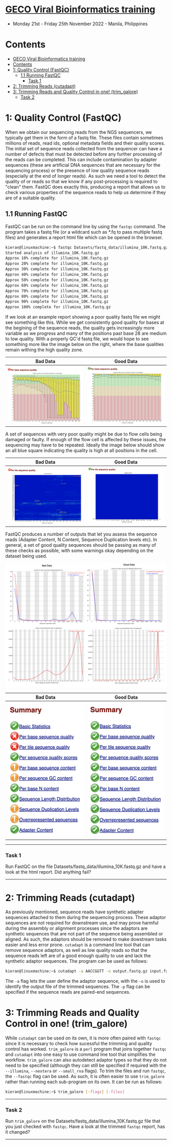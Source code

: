 # [GECO Viral Bioinformatics training](https://github.com/josephhughes/viral-bioinformatics-training)
* Monday 21st - Friday 25th November 2022 - Manila, Philippines

# Contents

- [GECO Viral Bioinformatics training](#geco-viral-bioinformatics-training)
- [Contents](#contents)
- [1: Quality Control (FastQC)](#1-quality-control-fastqc)
  - [1.1 Running FastQC](#11-running-fastqc)
    - [Task 1](#task-1)
- [2: Trimming Reads (cutadapt)](#2-trimming-reads-cutadapt)
- [3: Trimming Reads and Quality Control in one! (trim_galore)](#3-trimming-reads-and-quality-control-in-one-trim_galore)
    - [Task 2](#task-2)

# 1: Quality Control (FastQC)
When we obtain our sequencing reads from the NGS sequencers, we typically get them in the form of a fastq file. These files contain sometimes millions of reads, read ids, optional metadata fields and their quality scores. The initial set of sequence reads collected from the sequencer can have a number of defects that must be detected before any further processing of the reads can be completed. This can include contamination by adapter sequences (these are artificial DNA sequences that are necessary for the sequencing process) or the presence of low quality sequence reads (especially at the end of longer reads). As such we need a tool to detect the quality of or reads so that we know if any post-processing is required to "clean" them. FastQC does exactly this, producing a report that allows us to check various properties of the sequence reads to help us determine if they are of a suitable quality.

## 1.1 Running FastQC
FastQC can be run on the command line by using the `fastqc` command. The program takes a fastq file (or a wildcard such as *.fq to pass multiple fastq files) and generates a report html file which can be opened in the browser. 

```bash
kieran@linuxmachine:~$ fastqc Datasets/fastq_data/illumina_10K.fastq.gz
Started analysis of illumina_10K.fastq.gz
Approx 10% complete for illumina_10K.fastq.gz
Approx 20% complete for illumina_10K.fastq.gz
Approx 30% complete for illumina_10K.fastq.gz
Approx 40% complete for illumina_10K.fastq.gz
Approx 50% complete for illumina_10K.fastq.gz
Approx 60% complete for illumina_10K.fastq.gz
Approx 70% complete for illumina_10K.fastq.gz
Approx 80% complete for illumina_10K.fastq.gz
Approx 90% complete for illumina_10K.fastq.gz
Approx 100% complete for illumina_10K.fastq.gz
```
If we look at an example report showing a poor quality fastq file we might see something like this. While we get consistently good quality for bases at the begining of the sequence reads, the quality gets increasingly more variable as we progress and many of the positions past base 28 are medium to low quality. With a properly QC'd fastq file, we would hope to see something more like the image below on the right, where the base qualities remain withing the high quality zone.

| **Bad Data** | **Good Data** |
|:--------:|:---:|
|  ![alt text](Images/per_base_fq.png)  | ![alt text](Images/per_base_fq_good.png) |



A set of sequences with very poor quality might be due to flow cells being damaged or faulty. If enough of the flow cell is affected by these issues, the sequencing may have to be repeated. Ideally the image below should show an all blue square indicating the quality is high at all positions in the cell.

| **Bad Data** | **Good Data** |
|:--------:|:---:|
|  ![alt text](Images/bad_fq_tile.png)  | ![alt text](Images/good_fq_tile.png) |


FastQC produces a number of outputs that let you assess the sequence reads (Adapter Content, N Content, Sequence Duplication levels etc). In general, a set of good quality sequences should be passing as many of these checks as possible, with some warnings okay depending on the dataset being used.

![alt text](Images/fastqc_good_vs_bad.png)

| **Bad Data** | **Good Data** |
|:--------:|:---:|
|  <img src="Images/bad_qc.png" width="300">  | <img src="Images/good_qc.png" width="300">  |





___

### Task 1
Run FastQC on the file Datasets/fastq_data/illumina_10K.fastq.gz and have a look at the html report. Did anything fail?
___
# 2: Trimming Reads (cutadapt)
As previously mentioned, sequence reads have synthetic adapter sequences attached to them during the sequencing process. These adaptor sequences are not required for downstream use, and may prove harmful during the assembly or alignment processes since the adaptors are synthetic sequences that are not part of the sequence being assembled or aligned. As such, the adaptors should be removed to make dowstream tasks easier and less error prone. `cutadapt` is a command line tool that can remove sequence adaptors, as well as low quality reads so that the sequence reads left are of a good enough quality to use and lack the synthetic adaptor sequences. The program can be used as follows:

```bash
kieran@linuxmachine:~$ cutadapt -a AACCGGTT -o output.fastq.gz input.fastq.gz
```
The `-a` flag lets the user define the adaptor sequence, with the `-o` is used to identify the output file of the trimmed sequences. The `-p` flag can be specified if the sequence reads are paired-end sequences.

# 3: Trimming Reads and Quality Control in one! (trim_galore)
While `cutadapt` can be used on its own, it is more often paired with `fastqc` since it is necessary to check how sucessful the trimming and quality control has worked. `trim_galore` is a `perl` program that joins together `fastqc` and `cutadapt` into one easy to use command line tool that simplifies the workflow. `trim_galore` can also autodetect adaptor types so that they do not need to be specified (although they can still be specified if required with the `--illumina`, `--nextera` or `--small_rna` flags). To trim the files and run `fastqc`, the `--fastqc` flag can be used. As such, it is often easier to use `trim_galore`  rather than running each sub-program on its own. It can be run as follows:

```bash
kieran@linuxmachine:~$ trim_galore [-flags] [-files]
```

___

### Task 2
Run `trim_galore` on the Datasets/fastq_data/illumina_10K.fastq.gz file that you just checked with `fastqc`. Have a look at the trimmed `fastqc` report, has it changed?
___
